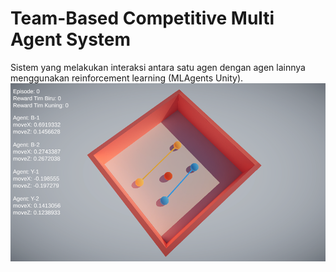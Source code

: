 # Team-Based Competitive Multi Agent System
Sistem yang melakukan interaksi antara satu agen dengan agen lainnya menggunakan reinforcement learning (MLAgents Unity).
![Screenshot](Thumbnail.png)
